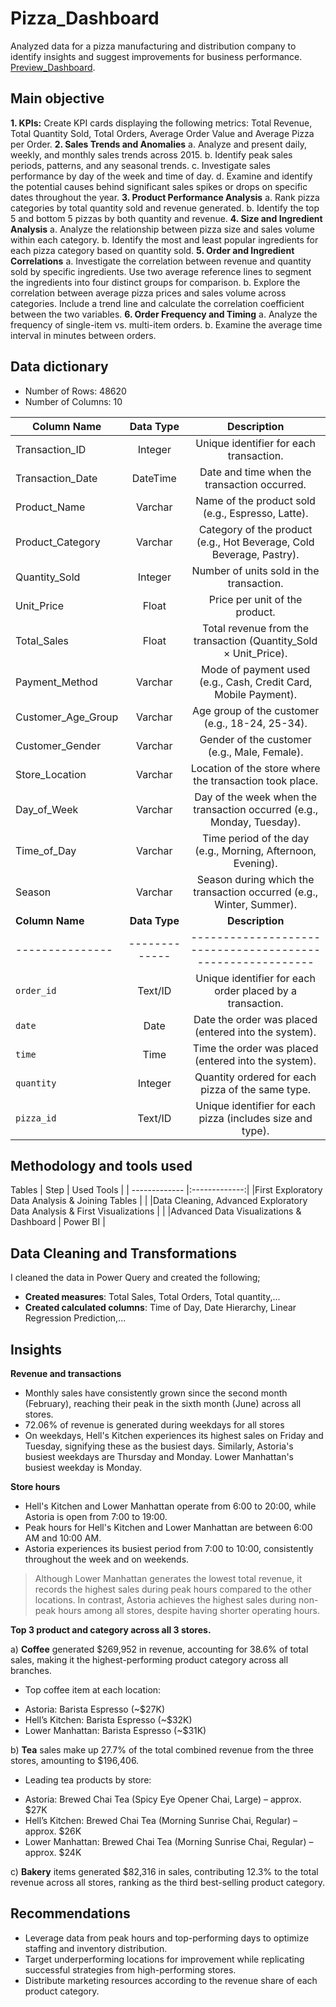 # Pizza_Dashboard
Analyzed data for a pizza manufacturing and distribution company to identify insights and suggest improvements for business performance.
[Preview_Dashboard](https://github.com/David-Tu-Nguyen/Coffee_Shop_Sales_Analysis/blob/main/PowerBI_Dashboard/Dashboard_Snapshot.gif/). 

## Main objective

**1. KPIs:** Create KPI cards displaying the following metrics: Total Revenue, Total Quantity Sold, Total Orders, Average Order Value and Average Pizza per Order.
**2. Sales Trends and Anomalies**
   a. Analyze and present daily, weekly, and monthly sales trends across 2015.
   b. Identify peak sales periods, patterns, and any seasonal trends.
   c. Investigate sales performance by day of the week and time of day.
   d. Examine and identify the potential causes behind significant sales spikes or drops on specific dates throughout the year.
**3. Product Performance Analysis**
   a. Rank pizza categories by total quantity sold and revenue generated.
   b. Identify the top 5 and bottom 5 pizzas by both quantity and revenue.
**4. Size and Ingredient Analysis**
   a. Analyze the relationship between pizza size and sales volume within each category.
   b. Identify the most and least popular ingredients for each pizza category based on quantity sold.
**5. Order and Ingredient Correlations**
   a. Investigate the correlation between revenue and quantity sold by specific ingredients. Use two average reference lines to segment the ingredients into four distinct groups for comparison.
   b. Explore the correlation between average pizza prices and sales volume across categories. Include a trend line and calculate the correlation coefficient between the two variables.
**6. Order Frequency and Timing**
   a. Analyze the frequency of single-item vs. multi-item orders.
   b. Examine the average time interval in minutes between orders.

## Data dictionary
- Number of Rows: 48620
- Number of Columns: 10
  
Column Name | Data Type | Description
| ------------- |:-------------:| :-------------:|
Transaction_ID | Integer | Unique identifier for each transaction.
Transaction_Date | DateTime | Date and time when the transaction occurred.
Product_Name | Varchar | Name of the product sold (e.g., Espresso, Latte).
Product_Category | Varchar | Category of the product (e.g., Hot Beverage, Cold Beverage, Pastry).
Quantity_Sold | Integer | Number of units sold in the transaction.
Unit_Price | Float | Price per unit of the product.
Total_Sales | Float | Total revenue from the transaction (Quantity_Sold × Unit_Price).
Payment_Method | Varchar | Mode of payment used (e.g., Cash, Credit Card, Mobile Payment).
Customer_Age_Group | Varchar | Age group of the customer (e.g., 18-24, 25-34).
Customer_Gender | Varchar | Gender of the customer (e.g., Male, Female).
Store_Location | Varchar | Location of the store where the transaction took place.
Day_of_Week | Varchar | Day of the week when the transaction occurred (e.g., Monday, Tuesday).
Time_of_Day | Varchar | Time period of the day (e.g., Morning, Afternoon, Evening).
Season | Varchar | Season during which the transaction occurred (e.g., Winter, Summer).
| **Column Name** | **Data Type** | **Description**                                            |
| --------------- | ------------- | ---------------------------------------------------------- |
| `order_id`      | Text/ID       | Unique identifier for each order placed by a transaction.  |
| `date`          | Date          | Date the order was placed (entered into the system).       |
| `time`          | Time          | Time the order was placed (entered into the system).       |
| `quantity`      | Integer       | Quantity ordered for each pizza of the same type.          |
| `pizza_id`      | Text/ID       | Unique identifier for each pizza (includes size and type). |


## Methodology and tools used
Tables
| Step  | Used Tools |
| ------------- |:-------------:|
|First Exploratory Data Analysis & Joining Tables     |     |
|Data Cleaning, Advanced Exploratory Data Analysis & First Visualizations  |  |
|Advanced Data Visualizations & Dashboard    |  Power BI     |

## Data Cleaning and Transformations
I cleaned the data in Power Query and created the following;
- **Created measures**: Total Sales, Total Orders, Total quantity,...
- **Created calculated columns**: Time of Day, Date Hierarchy, Linear Regression Prediction,...

## Insights
**Revenue and transactions**
- Monthly sales have consistently grown since the second month (February), reaching their peak in the sixth month (June) across all stores.
- 72.06% of revenue is generated during weekdays for all stores
- On weekdays, Hell's Kitchen experiences its highest sales on Friday and Tuesday, signifying these as the busiest days. Similarly, Astoria's busiest weekdays are Thursday and Monday. Lower Manhattan's busiest weekday is Monday.

**Store hours**
- Hell's Kitchen and Lower Manhattan operate from 6:00 to 20:00, while Astoria is open from 7:00 to 19:00.
- Peak hours for Hell's Kitchen and Lower Manhattan are between 6:00 AM and 10:00 AM.
- Astoria experiences its busiest period from 7:00 to 10:00, consistently throughout the week and on weekends.
  
> Although Lower Manhattan generates the lowest total revenue, it records the highest sales during peak hours compared to the other locations. In contrast, Astoria achieves the highest sales during non-peak hours among all stores, despite having shorter operating hours.

**Top 3 product and category across all 3 stores.**

a) **Coffee** generated $269,952 in revenue, accounting for 38.6% of total sales, making it the highest-performing product category across all branches.
- Top coffee item at each location:
* Astoria: Barista Espresso (~$27K)
* Hell’s Kitchen: Barista Espresso (~$32K)
* Lower Manhattan: Barista Espresso (~$31K)

b) **Tea** sales make up 27.7% of the total combined revenue from the three stores, amounting to $196,406.
- Leading tea products by store:
* Astoria: Brewed Chai Tea (Spicy Eye Opener Chai, Large) – approx. $27K
* Hell’s Kitchen: Brewed Chai Tea (Morning Sunrise Chai, Regular) – approx. $26K
* Lower Manhattan: Brewed Chai Tea (Morning Sunrise Chai, Regular) – approx. $24K

c) **Bakery** items generated $82,316 in sales, contributing 12.3% to the total revenue across all stores, ranking as the third best-selling product category.

## Recommendations
- Leverage data from peak hours and top-performing days to optimize staffing and inventory distribution.
- Target underperforming locations for improvement while replicating successful strategies from high-performing stores.
- Distribute marketing resources according to the revenue share of each product category.
